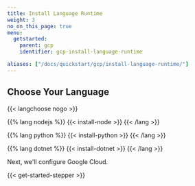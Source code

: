 ```yaml
---
title: Install Language Runtime
weight: 3
no_on_this_page: true
menu:
  getstarted:
    parent: gcp
    identifier: gcp-install-language-runtime

aliases: ["/docs/quickstart/gcp/install-language-runtime/"]
---
```


## Choose Your Language

{{< langchoose nogo >}}

{{% lang nodejs %}}
{{< install-node >}}
{{< /lang >}}

{{% lang python %}}
{{< install-python >}}
{{< /lang >}}

{{% lang dotnet %}}
{{< install-dotnet >}}
{{< /lang >}}

Next, we'll configure Google Cloud.

{{< get-started-stepper >}}
